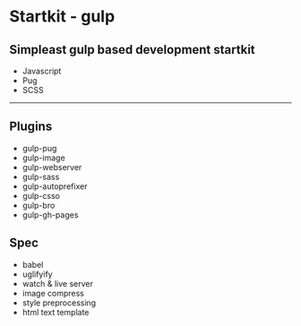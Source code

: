 # Startkit - gulp

## Simpleast gulp based development startkit

- Javascript
- Pug
- SCSS

---

## Plugins

- gulp-pug
- gulp-image
- gulp-webserver
- gulp-sass
- gulp-autoprefixer
- gulp-csso
- gulp-bro
- gulp-gh-pages

## Spec

- babel
- uglifyify
- watch & live server
- image compress
- style preprocessing
- html text template
